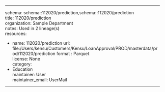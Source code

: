 


---  
schema: schema::112020/prediction,schema::112020/prediction  
title: 112020/prediction  
organization: Sample Department  
notes: Used in 2 lineage(s)  
resources:  
  - name: 112020/prediction 
    url: file:/Users/kensu/Customers/Kensu/LoanApproval/PROD/masterdata/prod/112020/prediction 
    format : Parquet  
license: None  
category:
  - Education  
maintainer: User  
maintainer_email: UserMail  
---